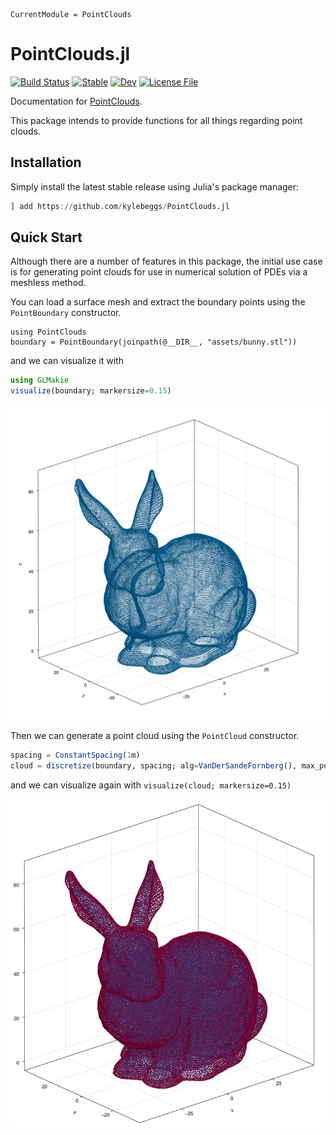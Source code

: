 ```@meta
CurrentModule = PointClouds
```

# PointClouds.jl

[![Build Status](https://github.com/kylebeggs/PointClouds.jl/actions/workflows/CI.yml/badge.svg?branch=main)](https://github.com/kylebeggs/PointClouds.jl/actions/workflows/CI.yml?query=branch%3Amain)
[![Stable](https://img.shields.io/badge/docs-stable-blue.svg)](https://kylebeggs.github.io/PointClouds.jl/stable)
[![Dev](https://img.shields.io/badge/docs-dev-blue.svg)](https://kylebeggs.github.io/PointClouds.jl/dev)
[![License File](https://img.shields.io/badge/license-MIT-blue)](https://github.com/kylebeggs/PointClouds.jl/blob/master/LICENSE)

Documentation for [PointClouds](https://github.com/kylebeggs/PointClouds.jl).

This package intends to provide functions for all things regarding point clouds.

## Installation

Simply install the latest stable release using Julia's package manager:

```julia
] add https://github.com/kylebeggs/PointClouds.jl
```

## Quick Start

Although there are a number of features in this package, the initial use case is for
generating point clouds for use in numerical solution of PDEs via a meshless method.

You can load a surface mesh and extract the boundary points using the `PointBoundary`
constructor.

```@example quickstart
using PointClouds
boundary = PointBoundary(joinpath(@__DIR__, "assets/bunny.stl"))
```

and we can visualize it with

```julia
using GLMakie
visualize(boundary; markersize=0.15)
```

![bunny boundary](assets/bunny-boundary.png)

Then we can generate a point cloud using the `PointCloud` constructor.

```julia
spacing = ConstantSpacing(1m)
cloud = discretize(boundary, spacing; alg=VanDerSandeFornberg(), max_points=100_000)
```

and we can visualize again with `visualize(cloud; markersize=0.15)`

![bunny discretized](assets/bunny-discretized.png)
